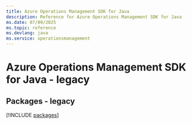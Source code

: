 ```yaml
---
title: Azure Operations Management SDK for Java
description: Reference for Azure Operations Management SDK for Java
ms.date: 07/09/2025
ms.topic: reference
ms.devlang: java
ms.service: operationsmanagement
---
```

# Azure Operations Management SDK for Java - legacy
## Packages - legacy
[!INCLUDE [packages](operations-management-index.md)]